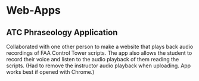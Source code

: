 # Web-Apps

## ATC Phraseology Application
Collaborated with one other person to make a website that plays back audio recordings of FAA Control Tower scripts.  The app also allows the student to record their voice and listen to the audio playback of them reading the scripts.  (Had to remove the instructor audio playback when uploading.  App works best if opened with Chrome.)
